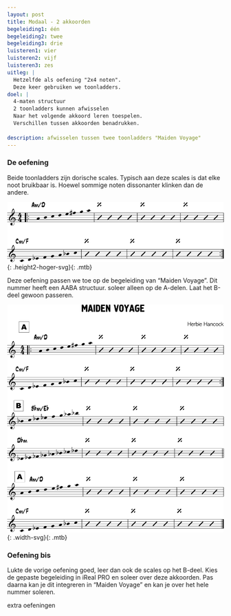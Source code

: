 ```yaml
---
layout: post
title: Modaal - 2 akkoorden
begeleiding1: één
begeleiding2: twee
begeleiding3: drie
luisteren1: vier
luisteren2: vijf
luisteren3: zes
uitleg: |
  Hetzelfde als oefening "2x4 noten".
  Deze keer gebruiken we toonladders.
doel: |
  4-maten structuur
  2 toonladders kunnen afwisselen
  Naar het volgende akkoord leren toespelen.
  Verschillen tussen akkoorden benadrukken.

description: afwisselen tussen twee toonladders "Maiden Voyage"
---
```


### De oefening

Beide toonladders zijn dorische scales. Typisch aan deze scales is dat elke noot bruikbaar is. Hoewel sommige noten dissonanter klinken dan de andere.

![A-deel Maiden Voyage](/assets/img/06-mo/IB-Modaal-2-akk-schema.svg "Maiden Voyage scales A-deel"){: .height2-hoger-svg}{: .mtb}

Deze oefening passen we toe op de begeleiding van “Maiden Voyage”.  Dit nummer heeft een AABA structuur. soleer alleen op de A-delen. Laat het B-deel gewoon passeren.

![Maiden Voyage](/assets/img/06-mo/IB-Modaal-2-akk-maidenVoyage_0002.svg "Maiden Voyage lead sheet"){: .width-svg}{: .mtb}

### Oefening bis

Lukte de vorige oefening goed, leer dan ook de scales op het B-deel. Kies de gepaste begeleiding in iReal PRO en soleer over deze akkoorden. Pas daarna kan je dit integreren in “Maiden Voyage” en kan je over het hele nummer soleren.

extra oefeningen
